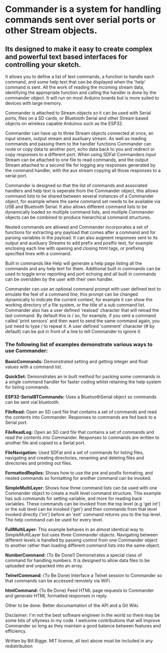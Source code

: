 # Commander is a system for handling commands sent over serial ports or other Stream objects.

## Its designed to make it easy to create complex and powerful text based interfaces for controlling your sketch.

It allows you to define a list of text commands, a function to handle each command, and some help text that can be displayed when the 'help' command is sent. All the work of reading the incoming stream data, identifying the appropriate function and calling the handler is done by the commander object. It will run on most Arduino boards but is more suited to devices with large memory.

Commander is attached to Stream objects so it can be used with Serial ports, files on a SD cards, or Bluetooth Serial and other Stream based objects on wireless capable Arduinos such as the ESP32.

Commander can have up to three Stream objects connected at once, an input stream, output stream and auxiluary stream. As well as reading commands and passing them to the handler functions Commander can route or copy data to another port, echo data back to you and redirect or copy responses to a different port. When using SDFat Commanders input Stream can be attached to one file to read commands, and the output Stream attached to a second file for logging any responses generated by the command handler, with the aux stream copying all those responses to a serial port.

Commander is designed so that the list of commands and associated handlers and help text is seperate from the Commander object, this allows command lists to be shared between several instances of a Commander object, for example where the same command set needs to be available via USB and Bluetooth Serial. It also allows different command lists to be dynamically loaded so multiple command lists, and multiple Commander objects can be combined to produce hierarchical command structures.

Nested commands are allowed and Commander incorporates a set of functions for extracting any payload that comes after a command and for parsing variables in the payload. It can also augment responses sent to its output and auxiluary Streams to add prefix and postfix text, for example enclosing each line with opening and closing html tags, or prefixing specified lines with a command.

Built in commands like Help will generate a help page listing all the commands and any help text for them. Additional built in commands can be used to toggle error reporting and port echoing and all built in commands can be overidden by the user with their own handler.

Commander can use an optional command prompt with user defined text to emulate the feel of a command line, this prompt can be changed dynamically to indicate the current context, for example it can show the working directory of a file system, or the title of a sub command list. Commander also has a user defined 'reaload' character that will reload the last command. By default this is / so, for example, if you sent a command called 'print sensors' and then want to send the same command again, you just need to type / to repeat it. A user defined 'comment' character (# by default) can be put in front of a line to tell Commander to ignore it.

### The following list of examples demonstrate various ways to use Commander:

__BasicCommands:__ Demonstrated setting and getting integer and float values with a command list.

__QuickSet:__ Demonstrates an in built method for packing some commands in a single command handler for faster coding whilst retaining the help system for listing commands.

__ESP32-SerialBTCommands:__ Uses a BluetoothSerial object so commands can be sent vial bluetooth.

__FileRead:__ Open an SD card file that contains a set of commands and read the contents into Commander. Responses to commands are fed back to a Serial port.

__FileReadLog:__ Open an SD card file that contains a set of commands and read the contents into Commander. Responses to commands are written to another file and copied to a Serial port.

__FileNavigation:__ Used SDFat and a set of commands for listing files, navigating and creating directories, renaming and deleting files and directories and printing out files.

__FormattedReplies:__ Shows how to use the pre and posfix formating, and nested commands so formatting for another command can be invoked.

__SimpleMultiLayer:__ Shows how three command lists can be used with one Commander object to create a multi level command structure. This example has sub commands for setting variable, and more for reading back variables. These commands can be invoked from the top level (e.g 'get int') or the sub level can be invoked ('get') and then commands from that level invoked directly ('int') before an 'exit' command returns you to the top level. The help command can be used for every level.

__FullMultiLayer:__ This example behaves in an almost identical way to SimpleMultiLayer but uses three Commander objects. Navigating between different levels is handled by passing control from one Commander object to another rather than loading different command lists into the same object.

__NumberCommand:__ (To Be Done!) Demonstrates a special class of command for handling numbers. It is designed to allow data files to be uploaded and unpacked into an array.

__TelnetCommand:__ (To Be Done) Interface a Telnet session to Commander so that commands can be accessed remotely via WiFi.

__htmlCommand:__ (To Be Done) Feed HTML page requests to Commander and generate HTML formatted responses in reply.

Other to be done: Better documantation of the API and a Git Wiki.

Disclaimer: I'm not the best software engineer in the world so there may be some bits of sillyness in my code. I welcome contributions that will improve Commander so long as they maintain a good balance between features and efficiency.

Written by Bill Bigge.
MIT license, all text above must be included in any redistribution
